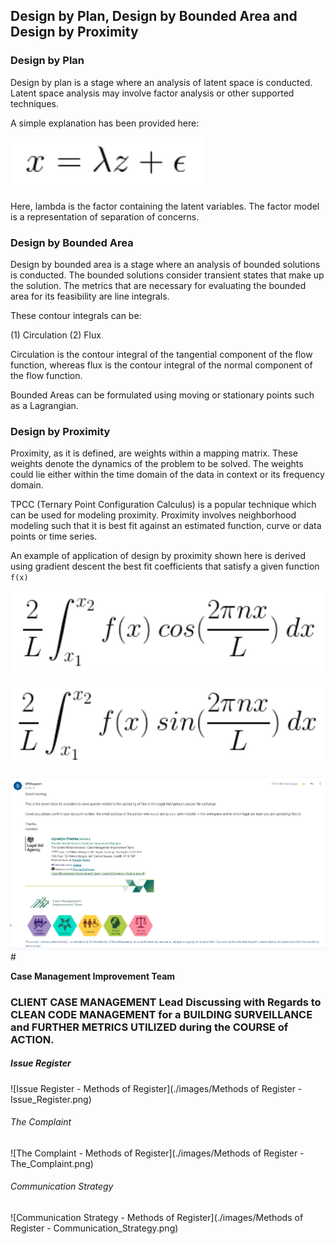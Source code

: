 ## Design by Plan, Design by Bounded Area and Design by Proximity

### Design by Plan

Design by plan is a stage where an analysis of latent space is conducted. Latent space analysis may involve factor analysis or other supported techniques. 

A simple explanation has been provided here:

<!---
(\frac{2}{L} \int_{x_1}^{x_2} f(x) \: cos(\frac{2\pi nx}{L}) \: dx)
-->

![Factor Analysis](./images/factor_analysis.png)

Here, lambda is the factor containing the latent variables. The factor model is a representation of separation of concerns. 

### Design by Bounded Area

Design by bounded area is a stage where an analysis of bounded solutions is conducted. The bounded solutions consider transient states that make up the solution. The metrics that are necessary for evaluating the bounded area for its feasibility are line integrals. 

These contour integrals can be:

(1) Circulation
(2) Flux

Circulation is the contour integral of the tangential component of the flow function, whereas flux is the contour integral of the normal component of the flow function. 

Bounded Areas can be formulated using moving or stationary points such as a Lagrangian. 

### Design by Proximity

Proximity, as it is defined, are weights within a mapping matrix. These weights denote the dynamics of the problem to be solved. The weights could lie either within the time domain of the data in context or its frequency domain. 

TPCC (Ternary Point Configuration Calculus) is a popular technique which can be used for modeling proximity. Proximity involves neighborhood modeling such that it is best fit against an estimated function, curve or data points or time series. 

An example of application of design by proximity shown here is derived using gradient descent the best fit coefficients that satisfy a given function `f(x)`

![An coeffients](./images/An_coeff.png)

![Bn coeffients](./images/Bn_coeff.png)

![MoJ - Collaboration](./images/Access-Request-aswinkvj-klinterai-com-Aswin-Vijayakumar-Mail.png)#

**Case Management Improvement Team**
### **CLIENT CASE MANAGEMENT Lead Discussing with Regards to CLEAN CODE MANAGEMENT for a BUILDING SURVEILLANCE and FURTHER METRICS UTILIZED during the COURSE of ACTION.**

##### Issue Register

![Issue Register - Methods of Register](./images/Methods of Register - Issue_Register.png)

###### The Complaint

![The Complaint - Methods of Register](./images/Methods of Register - The_Complaint.png)

###### Communication Strategy

![Communication Strategy - Methods of Register](./images/Methods of Register - Communication_Strategy.png)

